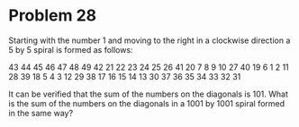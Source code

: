 Problem 28
==========

Starting with the number 1 and moving to the right in a clockwise 
direction a 5 by 5 spiral is formed as follows:

43 44 45 46 47 48 49
42 21 22 23 24 25 26
41 20  7  8  9 10 27
40 19  6  1  2 11 28
39 18  5  4  3 12 29
38 17 16 15 14 13 30
37 36 35 34 33 32 31

It can be verified that the sum of the numbers on the diagonals is 
101.  What is the sum of the numbers on the diagonals in a 1001 by 
1001 spiral formed in the same way?